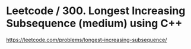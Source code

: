 # Leetcode / 300. Longest Increasing Subsequence (medium) using C++

https://leetcode.com/problems/longest-increasing-subsequence/
